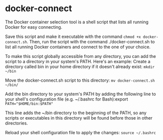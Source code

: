 # docker-connect
The Docker container selection tool is a shell script that lists all running Docker for easy connecting.

Save this script and make it executable with the command `chmod +x docker-connect.sh`. Then, run the script with the command ./docker-connect.sh to list all running Docker containers and connect to the one of your choice.

To make this script globally accessible from any directory, you can add the script to a directory in your system's PATH. Here's an example:
Create a directory called bin in your home directory if it doesn't already exist:
`mkdir ~/bin`

Move the docker-connect.sh script to this directory:
`mv docker-connect.sh ~/bin/`

Add the bin directory to your system's PATH by adding the following line to your shell's configuration file (e.g. ~/.bashrc for Bash):export 
`PATH="$HOME/bin:$PATH"`

This line adds the ~/bin directory to the beginning of the PATH, so any scripts or executables in this directory will be found before those in other directories.

Reload your shell configuration file to apply the changes:
`source ~/.bashrc`
